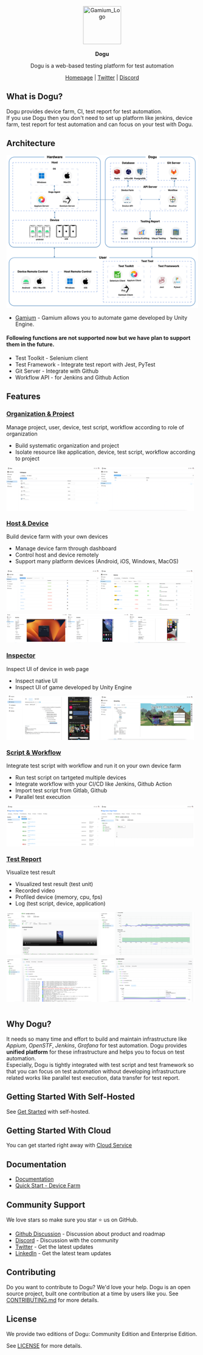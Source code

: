 <p align="center">
<img src=".github/resources/logo.png" width="100px" height="100px" title="Gamium_Logo"/>
</p>
<p align="center">
  <b>Dogu</b>
</p>
<p align="center">
Dogu is a web-based testing platform for test automation
</p>
<p align="center">
<a href="https://dogutech.io" target="_blank" rel="noopener noreferrer">Homepage</a> | 
<a href="https://twitter.com/dogutechio" target="_blank" rel="noopener noreferrer">Twitter</a> |
<a href="https://discord.gg/bVycd6Tu9g" target="_blank" rel="noopener noreferrer">Discord</a>
</p>

## What is Dogu?

Dogu provides device farm, CI, test report for test automation.  
If you use Dogu then you don't need to set up platform like jenkins, device farm, test report for test automation and can focus on your test with Dogu.

## Architecture

<img src=".github/resources/architecture.png"/>

- [Gamium](https://github.com/dogu-team/gamium) - Gamium allows you to automate game developed by Unity Engine.

#### Following functions are not supported now but we have plan to support them in the future.
- Test Toolkit - Selenium client  
- Test Framework - Integrate test report with Jest, PyTest  
- Git Server - Integrate with Github  
- Workflow API - for Jenkins and Github Action  

## Features

### [Organization & Project](https://docs.dogutech.io/organization-and-project/introduction)

Manage project, user, device, test script, workflow according to role of organization

- Build systematic organization and project
- Isolate resource like application, device, test script, workflow according to project

<div style="display: flex; flex-direction: row; margin-bottom: 8px">
  <img src=".github/resources/organization-member.png" width="49%"/>
  <img src=".github/resources/organization-team.png" width="49%"/>
</div>

### [Host & Device](https://docs.dogutech.io/host-and-device/introduction)

Build device farm with your own devices

- Manage device farm through dashboard
- Control host and device remotely
- Support many platform devices (Android, iOS, Windows, MacOS)

<div style="display: flex; flex-direction: row; margin-bottom: 8px">
  <img src=".github/resources/host-dashboard.png" width="49%"/>
  <img src=".github/resources/device-dashboard.png" width="49%"/>
</div>
<div style="display: flex; flex-direction: row;">
  <img src=".github/resources/host-streaming.png" width="32%"/>
  <img src=".github/resources/device-streaming.png" width="32%"/>
  <img src=".github/resources/device-ios-streaming.png" width="32%"/>
</div>

### [Inspector](https://docs.dogutech.io/host-and-device/device/streaming-and-remote-control/game-ui-inspector)

Inspect UI of device in web page

- Inspect native UI
- Inspect UI of game developed by Unity Engine

<div style="display: flex; flex-direction: row;">
  <img src=".github/resources/inspector-android.png" width="49%"/>
  <img src=".github/resources/inspector-unity.png" width="49%"/>
</div>

### [Script & Workflow](https://docs.dogutech.io/script-and-routine/introduction)

Integrate test script with workflow and run it on your own device farm

- Run test script on tartgeted multiple devices
- Integrate workflow with your CI/CD like Jenkins, Github Action
- Import test script from Gitlab, Github
- Parallel test execution

<div style="display: flex; flex-direction: row;">
  <img src=".github/resources/workflow-outside.png" width="49%"/>
  <img src=".github/resources/workflow-inside.png" width="49%"/>
</div>

### [Test Report](https://docs.dogutech.io/script-and-routine/report)

Visualize test result

- Visualized test result (test unit)
- Recorded video
- Profiled device (memory, cpu, fps)
- Log (test script, device, application)

<div style="display: flex; flex-direction: row; margin-bottom: 8px">
  <img src=".github/resources/reporting-video.png" width="49%"/>
  <img src=".github/resources/reporting-profiling.png" width="49%"/>
</div>
<div style="display: flex; flex-direction: row;">
  
  <img src=".github/resources/reporting-visualization.png" width="49%"/>
  <img src=".github/resources/reporting-testing-profiling.png" width="49%"/>
</div>

<br/>

## Why Dogu?
It needs so many time and effort to build and maintain infrastructure like *Appium*, *OpenSTF*, *Jenkins*, *Grafana* for test automation.
Dogu provides **unified platform** for these infrastructure and helps you to focus on test automation.  
Especially, Dogu is tightly integrated with test script and test framework so that you can focus on test automation without developing infrastructure related works like parallel test execution, data transfer for test report.

## Getting Started With Self-Hosted

See [Get Started](https://docs.dogutech.io/self-hosted/get-started) with self-hosted.

## Getting Started With Cloud

You can get started right away with [Cloud Service](https://dogutech.io)

## Documentation

- [Documentation](https://docs.dogutech.io/organization-and-project/organization/about)  
- [Quick Start - Device Farm](https://docs.dogutech.io/get-started/device-farm)  

## Community Support

We love stars so make sure you star ⭐ us on GitHub.

- [Github Discussion](https://github.com/dogu-team/dogu/discussions) - Discussion about product and roadmap
- [Discord](https://discord.gg/bVycd6Tu9g) - Discussion with the community
- [Twitter](https://twitter.com/dogutechio) - Get the latest updates
- [LinkedIn](https://www.linkedin.com/company/dogu-technologies) - Get the latest team updates

## Contributing

Do you want to contribute to Dogu? We'd love your help. Dogu is an open source project, built one contribution at a time by users like you.
See [CONTRIBUTING.md](CONTRIBUTING.md) for more details.

## License

We provide two editions of Dogu: Community Edition and Enterprise Edition.  

See [LICENSE](LICENSE.md) for more details.
